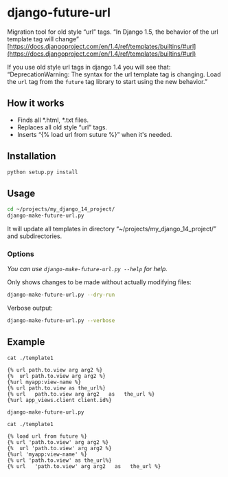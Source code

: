 # django-future-url

Migration tool for old style “url” tags.
“In Django 1.5, the behavior of the url template tag will change”
[https://docs.djangoproject.com/en/1.4/ref/templates/builtins/#url](https://docs.djangoproject.com/en/1.4/ref/templates/builtins/#url)

If you use old style url tags in django 1.4 you will see that:
“DeprecationWarning: The syntax for the url template tag is changing. Load the `url` tag from the `future` tag library to start using the new behavior.”

## How it works

* Finds all *.html, *.txt files.
* Replaces all old style “url” tags.
* Inserts “{% load url from suture %}” when it's needed.


## Installation

```bash
python setup.py install
```

## Usage

```bash
cd ~/projects/my_django_14_project/
django-make-future-url.py
```
It will update all templates in directory “~/projects/my_django_14_project/” and subdirectories.

### Options

_You can use `django-make-future-url.py --help` for help._

Only shows changes to be made without actually modifying files:
```bash
django-make-future-url.py --dry-run
```

Verbose output:
```bash
django-make-future-url.py --verbose
```

## Example

`cat ./template1`
```django
{% url path.to.view arg arg2 %}
{%  url path.to.view arg arg2 %}
{%url myapp:view-name %}
{% url path.to.view as the_url%}
{% url   path.to.view arg arg2   as   the_url %}
{%url app_views.client client.id%}
```

`django-make-future-url.py`

`cat ./template1`
```django
{% load url from future %}
{% url 'path.to.view' arg arg2 %}
{%  url 'path.to.view' arg arg2 %}
{%url 'myapp:view-name' %}
{% url 'path.to.view' as the_url%}
{% url   'path.to.view' arg arg2   as   the_url %}
```